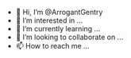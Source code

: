 - 👋 Hi, I’m @ArrogantGentry
- 👀 I’m interested in ...
- 🌱 I’m currently learning ...
- 💞️ I’m looking to collaborate on ...
- 📫 How to reach me ...

<!---
ArrogantGentry/ArrogantGentry is a ✨ special ✨ repository because its `README.md` (this file) appears on your GitHub profile.
You can click the Preview link to take a look at your changes.
--->
